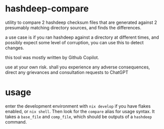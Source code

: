 # hashdeep-compare

utility to compare 2 hashdeep checksum files that are generated against 2 presumably matching directory sources, and finds the differences.

a use case is if you ran hashdeep against a directory at different times, and possibly expect some level of corruption, you can use this to detect changes.

this tool was mostly written by Github Copilot.

use at your own risk. shall you experience any adverse consequences, direct any grievances and consultation requests to ChatGPT

# usage

enter the development environment with `nix develop` if you have flakes enabled, or `nix shell`. Then look for the `compare` alias for usage syntax. It takes a `base_file` and `comp_file`, which should be outputs of a `hashdeep` command.
